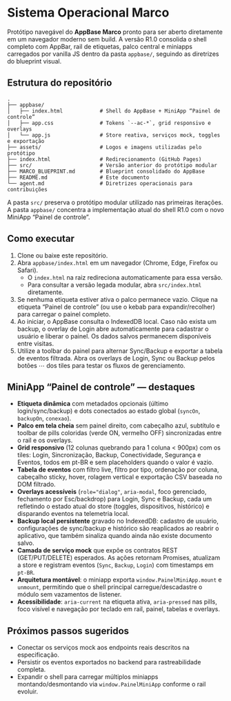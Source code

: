 # Sistema Operacional Marco

Protótipo navegável do **AppBase Marco** pronto para ser aberto diretamente em um
navegador moderno sem build. A versão R1.0 consolida o shell completo com AppBar,
rail de etiquetas, palco central e miniapps carregados por vanilla JS dentro da
pasta `appbase/`, seguindo as diretrizes do blueprint visual.

## Estrutura do repositório

```
.
├── appbase/
│   ├── index.html            # Shell do AppBase + MiniApp “Painel de controle”
│   ├── app.css               # Tokens `--ac-*`, grid responsivo e overlays
│   └── app.js                # Store reativa, serviços mock, toggles e exportação
├── assets/                   # Logos e imagens utilizadas pelo protótipo
├── index.html                # Redirecionamento (GitHub Pages)
├── src/                      # Versão anterior do protótipo modular
├── MARCO_BLUEPRINT.md        # Blueprint consolidado do AppBase
├── README.md                 # Este documento
└── agent.md                  # Diretrizes operacionais para contribuições
```

A pasta `src/` preserva o protótipo modular utilizado nas primeiras iterações.
A pasta `appbase/` concentra a implementação atual do shell R1.0 com o novo
MiniApp “Painel de controle”.

## Como executar

1. Clone ou baixe este repositório.
2. Abra `appbase/index.html` em um navegador (Chrome, Edge, Firefox ou Safari).
   - O `index.html` na raiz redireciona automaticamente para essa versão.
   - Para consultar a versão legada modular, abra `src/index.html` diretamente.
3. Se nenhuma etiqueta estiver ativa o palco permanece vazio. Clique na etiqueta
   “Painel de controle” (ou use o kebab para expandir/recolher) para carregar o
   painel completo.
4. Ao iniciar, o AppBase consulta o IndexedDB local. Caso não exista um backup,
   o overlay de Login abre automaticamente para cadastrar o usuário e liberar o
   painel. Os dados salvos permanecem disponíveis entre visitas.
5. Utilize a toolbar do painel para alternar Sync/Backup e exportar a tabela de
   eventos filtrada. Abra os overlays de Login, Sync ou Backup pelos botões ⋯
   dos tiles para testar os fluxos de gerenciamento.

## MiniApp “Painel de controle” — destaques

- **Etiqueta dinâmica** com metadados opcionais (último login/sync/backup) e dots
  conectados ao estado global (`syncOn`, `backupOn`, `conexao`).
- **Palco em tela cheia** sem painel direito, com cabeçalho azul, subtítulo e
  toolbar de pills coloridas (verde ON, vermelho OFF) sincronizadas entre o rail
  e os overlays.
- **Grid responsivo** (12 colunas quebrando para 1 coluna < 900px) com os tiles:
  Login, Sincronização, Backup, Conectividade, Segurança e Eventos, todos em
  pt-BR e sem placeholders quando o valor é vazio.
- **Tabela de eventos** com filtro live, filtro por tipo, ordenação por coluna,
  cabeçalho sticky, hover, rolagem vertical e exportação CSV baseada no DOM
  filtrado.
- **Overlays acessíveis** (`role="dialog"`, `aria-modal`, foco gerenciado,
  fechamento por Esc/backdrop) para Login, Sync e Backup, cada um refletindo o
  estado atual do store (toggles, dispositivos, histórico) e disparando eventos
  na telemetria local.
- **Backup local persistente** gravado no IndexedDB: cadastro de usuário,
  configurações de sync/backup e histórico são reaplicados ao reabrir o
  aplicativo, que também sinaliza quando ainda não existe documento salvo.
- **Camada de serviço mock** que expõe os contratos REST (GET/PUT/DELETE)
  esperados. As ações retornam Promises, atualizam a store e registram eventos
  (`Sync`, `Backup`, `Login`) com timestamps em `pt-BR`.
- **Arquitetura montável**: o miniapp exporta `window.PainelMiniApp.mount` e
  `unmount`, permitindo que o shell principal carregue/descadastre o módulo sem
  vazamentos de listener.
- **Acessibilidade**: `aria-current` na etiqueta ativa, `aria-pressed` nas pills,
  foco visível e navegação por teclado em rail, painel, tabelas e overlays.

## Próximos passos sugeridos

- Conectar os serviços mock aos endpoints reais descritos na especificação.
- Persistir os eventos exportados no backend para rastreabilidade completa.
- Expandir o shell para carregar múltiplos miniapps montando/desmontando via
  `window.PainelMiniApp` conforme o rail evoluir.

